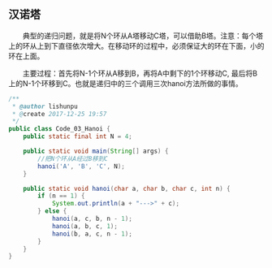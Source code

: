 ## 汉诺塔

&ensp;&ensp;&ensp;&ensp;典型的递归问题，就是将N个环从A塔移动C塔，可以借助B塔。注意：每个塔上的环从上到下直径依次增大。在移动环的过程中，必须保证大的环在下面，小的环在上面。

&ensp;&ensp;&ensp;&ensp;主要过程：首先将N-1个环从A移到B，再将A中剩下的1个环移动C, 最后将B上的N-1个环移到C。也就是递归中的三个调用三次hanoi方法所做的事情。

```java
/**
 * @author lishunpu
 * @create 2017-12-25 19:57
 */
public class Code_03_Hanoi {
    public static final int N = 4;

    public static void main(String[] args) {
        //把N个环从A经过B移到C
        hanoi('A', 'B', 'C', N);
    }

    public static void hanoi(char a, char b, char c, int n) {
        if (n == 1) {
            System.out.println(a + "--->" + c);
        } else {
            hanoi(a, c, b, n - 1);
            hanoi(a, b, c, 1);
            hanoi(b, a, c, n - 1);
        }
    }
}
```





